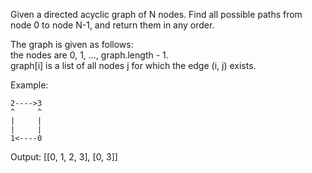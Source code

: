 Given a directed acyclic graph of N nodes. 
Find all possible paths from node 0 to node N-1, and return them in any order.

The graph is given as follows:  
    the nodes are 0, 1, ..., graph.length - 1.  
    graph[i] is a list of all nodes j for which the edge (i, j) exists.

Example:

    2---->3
    ^     ^
    |     |
    |     |
    1<----0

Output: [[0, 1, 2, 3], [0, 3]]